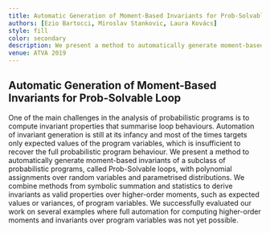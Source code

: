 ```yaml
---
title: Automatic Generation of Moment-Based Invariants for Prob-Solvable Loops 
authors: [Ezio Bartocci, Miroslav Stankovic, Laura Kovács]
style: fill
color: secondary
description: We present a method to automatically generate moment-based invariants of a subclass of probabilistic programs, called Prob-Solvable loops, with polynomial assignments over random variables and parametrised distributions.
venue: ATVA 2019
---
```



## Automatic Generation of Moment-Based Invariants for Prob-Solvable Loop

One of the main challenges in the analysis of probabilistic programs is to compute invariant properties that summarise loop behaviours. Automation of invariant generation is still at its infancy and most of the times targets only expected values of the program variables, which is insufficient to recover the full probabilistic program behaviour. We present a method to automatically generate moment-based invariants of a subclass of probabilistic programs, called Prob-Solvable loops, with polynomial assignments over random variables and parametrised distributions. We combine methods from symbolic summation and statistics to derive invariants as valid properties over higher-order moments, such as expected values or variances, of program variables. We successfully evaluated our work on several examples where full automation for computing higher-order moments and invariants over program variables was not yet possible.